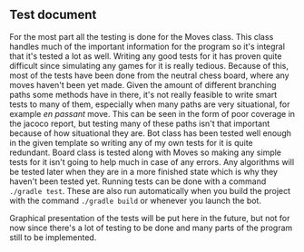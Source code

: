 ## Test document

For the most part all the testing is done for the Moves class. This class handles much of the important information for the program so it's integral that it's tested a lot as well. Writing any good tests for it has proven quite difficult since simulating any games for it is really tedious. Because of this, most of the tests have been done from the neutral chess board, where any moves haven't been yet made. Given the amount of different branching paths some methods have in there, it's not really feasible to write smart tests to many of them, especially when many paths are very situational, for example *en passant* move. This can be seen in the form of poor coverage in the jacoco report, but testing many of these paths isn't that important because of how situational they are. Bot class has been tested well enough in the given template so writing any of my own tests for it is quite redundant. Board class is tested along with Moves so making any simple tests for it isn't going to help much in case of any errors. Any algorithms will be tested later when they are in a more finished state which is why they haven't been tested yet.
Running tests can be done with a command `./gradle test`. These are also run automatically when you build the project with the command `./gradle build` or whenever you launch the bot.

Graphical presentation of the tests will be put here in the future, but not for now since there's a lot of testing to be done and many parts of the program still to be implemented.



